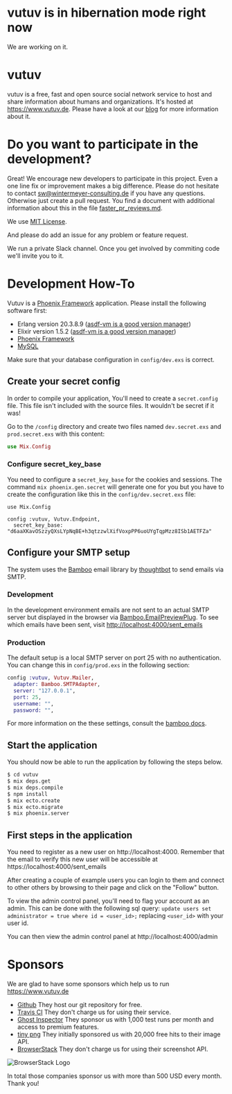 # vutuv is in hibernation mode right now

We are working on it.

# vutuv

vutuv is a free, fast and open source social network service to host and share information about humans and organizations. It's hosted at https://www.vutuv.de. Please have a look at our [blog](https://medium.com/@vutuv) for more information about it.

# Do you want to participate in the development?

Great! We encourage new developers to participate in this project. Even a one line fix or improvement makes a big difference. Please do not hesitate to contact sw@wintermeyer-consulting.de if you have any questions. Otherwise just create a pull request. You find a document with additional information about this in the file [faster_pr_reviews.md](https://github.com/vutuv/vutuv/blob/master/faster_pr_reviews.md).

We use [MIT License](https://mit-license.org/).

And please do add an issue for any problem or feature request.

We run a private Slack channel. Once you get involved by commiting code we'll invite you to it.

# Development How-To

Vutuv is a [Phoenix Framework](http://www.phoenixframework.org/) application. Please install the following software first:

- Erlang version 20.3.8.9 ([asdf-vm is a good version manager](https://github.com/asdf-vm/asdf)) 
- Elixir version 1.5.2 ([asdf-vm is a good version manager](https://github.com/asdf-vm/asdf))
- [Phoenix Framework](http://www.phoenixframework.org/)
- [MySQL](http://www.mysql.com/)

Make sure that your database configuration in `config/dev.exs` is correct.

## Create your secret config

In order to compile your application, You'll need to create a `secret.config` file.
This file isn't included with the source files. It wouldn't be secret if it was!

Go to the `/config` directory and create two files named
`dev.secret.exs` and `prod.secret.exs` with this content:
```elixir
use Mix.Config
```

### Configure secret_key_base

You need to configure a `secret_key_base` for the cookies and sessions. The command `mix phoenix.gen.secret` will generate one for you but you have to create the configuration like this in the `config/dev.secret.exs` file:
```
use Mix.Config

config :vutuv, Vutuv.Endpoint,
  secret_key_base: "d6aaXKavOSzzyQXsLYpNqBE+h3qtzzwlXifVoxpPP6uoUYgTqpMzz8ISb1AETFZa"
```

## Configure your SMTP setup

The system uses the [Bamboo](https://github.com/thoughtbot/bamboo) email
library by [thoughtbot](https://thoughtbot.com/) to send emails via SMTP.

### Development

In the development environment emails are not sent to an actual SMTP
server but displayed in the browser via [Bamboo.EmailPreviewPlug](https://hexdocs.pm/bamboo/Bamboo.EmailPreviewPlug.html). To see which emails have been sent, visit [http://localhost:4000/sent_emails](http://localhost:4000/sent_emails)

### Production

The default setup is a local SMTP server on port 25 with no authentication. You can change this in `config/prod.exs` in the following section:
```elixir
config :vutuv, Vutuv.Mailer,
  adapter: Bamboo.SMTPAdapter,
  server: "127.0.0.1",
  port: 25,
  username: "",
  password: "",
```
For more information on the these settings, consult the [bamboo docs](https://github.com/thoughtbot/bamboo).

## Start the application

You should now be able to run the application by following the steps below.

```bash
$ cd vutuv
$ mix deps.get
$ mix deps.compile
$ npm install
$ mix ecto.create
$ mix ecto.migrate
$ mix phoenix.server
```

## First steps in the application

You need to register as a new user on http://localhost:4000. 
Remember that the email to verify this new user will be accessible at https://localhost:4000/sent_emails

After creating a couple of example users you can login to them and
connect to other others by browsing to their page and click on the "Follow" button.

To view the admin control panel, you'll need to flag your account as an admin. This can be done with the following sql query:
`update users set administrator = true where id = <user_id>;`
replacing `<user_id>` with your user id.

You can then view the admin control panel at http://localhost:4000/admin

# Sponsors

We are glad to have some sponsors which help us to run https://www.vutuv.de

- [Github](https://github.com)
  They host our git repository for free.
- [Travis CI](BrowserStack)
  They don't charge us for using their service.
- [Ghost Inspector](https://ghostinspector.com)
  They sponsor us with 1,000 test runs per month and access to premium features.
- [tiny png](https://tinypng.com)
  They initially sponsored us with 20,000 free hits to their image API.
- [BrowserStack](https://www.browserstack.com)
  They don't charge us for using their screenshot API.

![BrowserStack Logo](https://raw.githubusercontent.com/vutuv/vutuv/master/misc/Browserstack-logo@2x.png)


In total those companies sponsor us with more than 500 USD every month. Thank you!
